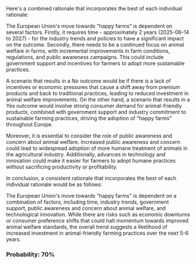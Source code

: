 Here's a combined rationale that incorporates the best of each individual rationale:

The European Union's move towards "happy farms" is dependent on several factors. Firstly, it requires time - approximately 2 years (2025-06-14 to 2027) - for the industry trends and policies to have a significant impact on the outcome. Secondly, there needs to be a continued focus on animal welfare in farms, with incremental improvements in farm conditions, regulations, and public awareness campaigns. This could include government support and incentives for farmers to adopt more sustainable practices.

A scenario that results in a No outcome would be if there is a lack of incentives or economic pressures that cause a shift away from premium products and back to traditional practices, leading to reduced investment in animal welfare improvements. On the other hand, a scenario that results in a Yes outcome would involve strong consumer demand for animal-friendly products, combined with government support and industry commitment to sustainable farming practices, driving the adoption of "happy farms" throughout Europe.

Moreover, it is essential to consider the role of public awareness and concern about animal welfare. Increased public awareness and concern could lead to widespread adoption of more humane treatment of animals in the agricultural industry. Additionally, advances in technology and innovation could make it easier for farmers to adopt humane practices without sacrificing productivity or profitability.

In conclusion, a consistent rationale that incorporates the best of each individual rationale would be as follows:

The European Union's move towards "happy farms" is dependent on a combination of factors, including time, industry trends, government support, public awareness and concern about animal welfare, and technological innovation. While there are risks such as economic downturns or consumer preference shifts that could halt momentum towards improved animal welfare standards, the overall trend suggests a likelihood of increased investment in animal-friendly farming practices over the next 5-6 years.

### Probability: 70%